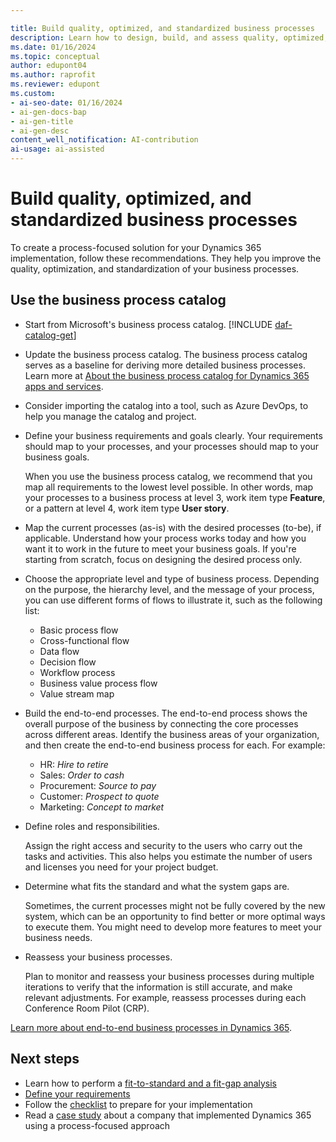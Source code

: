 ```yaml
---

title: Build quality, optimized, and standardized business processes
description: Learn how to design, build, and assess quality, optimized, and standardized business processes for your Dynamics 365 implementation.
ms.date: 01/16/2024
ms.topic: conceptual
author: edupont04
ms.author: raprofit
ms.reviewer: edupont
ms.custom:
- ai-seo-date: 01/16/2024
- ai-gen-docs-bap
- ai-gen-title
- ai-gen-desc
content_well_notification: AI-contribution
ai-usage: ai-assisted
---
```


# Build quality, optimized, and standardized business processes

To create a process-focused solution for your Dynamics 365 implementation, follow these recommendations. They help you improve the quality, optimization, and standardization of your business processes.

## Use the business process catalog

- Start from Microsoft's business process catalog. [!INCLUDE [daf-catalog-get](../includes/daf-catalog-get.md)]  

- Update the business process catalog. The business process catalog serves as a baseline for deriving more detailed business processes. Learn more at [About the business process catalog for Dynamics 365 apps and services](../business-processes/about.md).

- Consider importing the catalog into a tool, such as Azure DevOps, to help you manage the catalog and project.

- Define your business requirements and goals clearly. Your requirements should map to your processes, and your processes should map to your business goals.  

  When you use the business process catalog, we recommend that you map all requirements to the lowest level possible. In other words, map your processes to a business process at level 3, work item type **Feature**, or a pattern at level 4, work item type **User story**.

- Map the current processes (as-is) with the desired processes (to-be), if applicable. Understand how your process works today and how you want it to work in the future to meet your business goals. If you're starting from scratch, focus on designing the desired process only.

- Choose the appropriate level and type of business process. Depending on the purpose, the hierarchy level, and the message of your process, you can use different forms of flows to illustrate it, such as the following list:

  - Basic process flow
  - Cross-functional flow
  - Data flow
  - Decision flow
  - Workflow process
  - Business value process flow
  - Value stream map

- Build the end-to-end processes. The end-to-end process shows the overall purpose of the business by connecting the core processes across different areas. Identify the business areas of your organization, and then create the end-to-end business process for each. For example:

  - HR: *Hire to retire*
  - Sales: *Order to cash*
  - Procurement: *Source to pay*
  - Customer: *Prospect to quote*
  - Marketing: *Concept to market*

- Define roles and responsibilities.  

  Assign the right access and security to the users who carry out the tasks and activities. This also helps you estimate the number of users and licenses you need for your project budget.

- Determine what fits the standard and what the system gaps are.  

  Sometimes, the current processes might not be fully covered by the new system, which can be an opportunity to find better or more optimal ways to execute them. You might need to develop more features to meet your business needs.

- Reassess your business processes.  

  Plan to monitor and reassess your business processes during multiple iterations to verify that the information is still accurate, and make relevant adjustments. For example, reassess processes during each Conference Room Pilot (CRP).

[Learn more about end-to-end business processes in Dynamics 365](../business-processes/overview.md).

## Next steps

- Learn how to perform a [fit-to-standard and a fit-gap analysis](process-focused-solution-fit-to-standard-fit-gap-analysis.md)
- [Define your requirements](process-focused-solution-define-requirements.md)
- Follow the [checklist](process-focused-solution-checklist.md) to prepare for your implementation
- Read a [case study](process-focused-solution-case-study-journey.md) about a company that implemented Dynamics 365 using a process-focused approach
